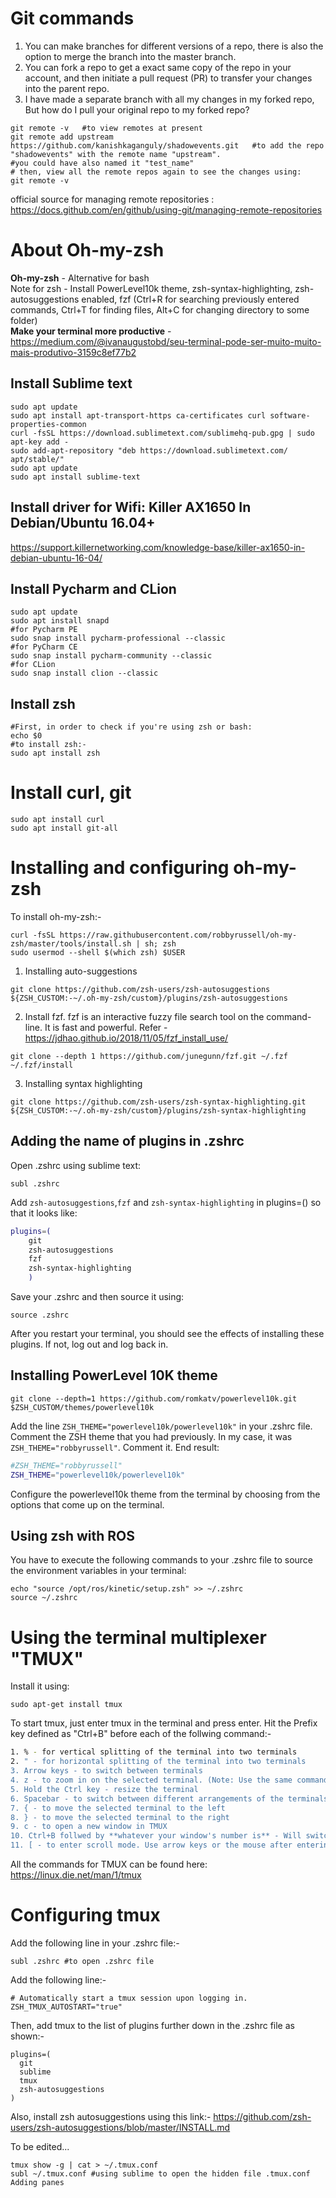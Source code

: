 # Git commands
1. You can make branches for different versions of a repo, there is also the option to merge the branch into the master branch.
2. You can fork a repo to get a exact same copy of the repo in your account, and then initiate a pull request (PR) to transfer your changes into the parent repo.
3. I have made a separate branch with all my changes in my forked repo, But how do I pull your original repo to my forked repo?
```
git remote -v   #to view remotes at present
git remote add upstream https://github.com/kanishkaganguly/shadowevents.git   #to add the repo "shadowevents" with the remote name "upstream".
#you could have also named it "test_name"	
# then, view all the remote repos again to see the changes using:
git remote -v 
```


 
official source for managing remote repositories :
 https://docs.github.com/en/github/using-git/managing-remote-repositories



# About Oh-my-zsh
**Oh-my-zsh** - Alternative for bash    
Note for zsh - Install PowerLevel10k theme, zsh-syntax-highlighting, zsh-autosuggestions enabled, fzf (Ctrl+R for searching previously entered commands, Ctrl+T for finding files, Alt+C for changing directory to some folder)  
**Make your terminal more productive** - https://medium.com/@ivanaugustobd/seu-terminal-pode-ser-muito-muito-mais-produtivo-3159c8ef77b2
## Install Sublime text
```
sudo apt update
sudo apt install apt-transport-https ca-certificates curl software-properties-common
curl -fsSL https://download.sublimetext.com/sublimehq-pub.gpg | sudo apt-key add -
sudo add-apt-repository "deb https://download.sublimetext.com/ apt/stable/"
sudo apt update
sudo apt install sublime-text
```
## Install driver for Wifi: Killer AX1650 In Debian/Ubuntu 16.04+
https://support.killernetworking.com/knowledge-base/killer-ax1650-in-debian-ubuntu-16-04/

## Install Pycharm and CLion
```
sudo apt update
sudo apt install snapd
#for Pycharm PE
sudo snap install pycharm-professional --classic	
#for PyCharm CE
sudo snap install pycharm-community --classic
#for CLion
sudo snap install clion --classic
```
## Install zsh
```
#First, in order to check if you're using zsh or bash:
echo $0
#to install zsh:-
sudo apt install zsh
```
# Install curl, git
```
sudo apt install curl
sudo apt install git-all
```

# Installing and configuring oh-my-zsh
To install oh-my-zsh:-
```
curl -fsSL https://raw.githubusercontent.com/robbyrussell/oh-my-zsh/master/tools/install.sh | sh; zsh
sudo usermod --shell $(which zsh) $USER
```
1. Installing auto-suggestions
```
git clone https://github.com/zsh-users/zsh-autosuggestions ${ZSH_CUSTOM:-~/.oh-my-zsh/custom}/plugins/zsh-autosuggestions
```
2. Install fzf. fzf is an interactive fuzzy file search tool on the command-line. It is fast and powerful. 
Refer - https://jdhao.github.io/2018/11/05/fzf_install_use/
```
git clone --depth 1 https://github.com/junegunn/fzf.git ~/.fzf
~/.fzf/install
```
3. Installing syntax highlighting
```
git clone https://github.com/zsh-users/zsh-syntax-highlighting.git ${ZSH_CUSTOM:-~/.oh-my-zsh/custom}/plugins/zsh-syntax-highlighting
```
## Adding the name of plugins in .zshrc
Open .zshrc using sublime text:
```
subl .zshrc
```
Add ```zsh-autosuggestions```,```fzf``` and ```zsh-syntax-highlighting``` in plugins=() so that it looks like:
```bash
plugins=(
	git
	zsh-autosuggestions
	fzf
	zsh-syntax-highlighting
	)
```
Save your .zshrc and then source it using:
```
source .zshrc
```
After you restart your terminal, you should see the effects of installing these plugins.
If not, log out and log back in.


## Installing PowerLevel 10K theme
```
git clone --depth=1 https://github.com/romkatv/powerlevel10k.git $ZSH_CUSTOM/themes/powerlevel10k
```

Add the line ```ZSH_THEME="powerlevel10k/powerlevel10k"``` in your .zshrc file.
Comment the ZSH theme that you had previously. In my case, it was ```ZSH_THEME="robbyrussell"```. Comment it. End result:
```bash
#ZSH_THEME="robbyrussell"
ZSH_THEME="powerlevel10k/powerlevel10k"
```
Configure the powerlevel10k theme from the terminal by choosing from the options that come up on the terminal.

## Using zsh with ROS
You have to execute the following commands to your .zshrc file to source the environment variables in your terminal:
```
echo "source /opt/ros/kinetic/setup.zsh" >> ~/.zshrc
source ~/.zshrc
```

# Using the terminal multiplexer "TMUX"
Install it using:
```
sudo apt-get install tmux
```
To start tmux, just enter tmux in the terminal and press enter.
Hit the Prefix key defined as "Ctrl+B" before each of the follwing command:-
```bash
1. % - for vertical splitting of the terminal into two terminals
2. " - for horizontal splitting of the terminal into two terminals
3. Arrow keys - to switch between terminals
4. z - to zoom in on the selected terminal. (Note: Use the same command to zoom out)
5. Hold the Ctrl key - resize the terminal
6. Spacebar - to switch between different arrangements of the terminals
7. { - to move the selected terminal to the left
8. } - to move the selected terminal to the right
9. c - to open a new window in TMUX
10. Ctrl+B follwed by **whatever your window's number is** - Will switch to that particular window in TMUX
11. [ - to enter scroll mode. Use arrow keys or the mouse after entering scroll mode to scroll. Hit "q" to exit scroll mode.

```

All the commands for TMUX can be found here: https://linux.die.net/man/1/tmux


# Configuring tmux
Add the following line in your .zshrc file:-
```
subl .zshrc #to open .zshrc file
```
Add the following line:-
```
# Automatically start a tmux session upon logging in.  
ZSH_TMUX_AUTOSTART="true"  
```
Then, add tmux to the list of plugins further down in the .zshrc file as shown:-
```
plugins=(  
  git  
  sublime  
  tmux  
  zsh-autosuggestions
)  
```
Also, install zsh autosuggestions using this link:-
https://github.com/zsh-users/zsh-autosuggestions/blob/master/INSTALL.md


To be edited...
```
tmux show -g | cat > ~/.tmux.conf
subl ~/.tmux.conf #using sublime to open the hidden file .tmux.conf
Adding panes
```

